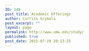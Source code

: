 ```yaml
---
ID: 148
post_title: Academic Offerings
author: Curtiss Grymala
post_excerpt: ""
layout: page
permalink: http://www.umw.edu/study/
published: true
post_date: 2015-07-29 20:13:25
---
```


<!-- Types Custom Fields: -->

<!-- End Types Custom Fields -->
